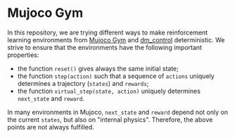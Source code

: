 # Mujoco Gym

In this repository, we are trying different ways to make reinforcement learning environments from [Mujoco Gym](https://www.gymlibrary.ml/environments/mujoco/) and [dm_control](https://github.com/deepmind/dm_control) deterministic. We strive to ensure that the environments have the following important properties:

- the function <code>reset()</code> gives always the same initial state;
- the function <code>step(action)</code> such that a sequence of <code>actions</code> uniquely determines a trajectory (<code>states</code>) and <code>rewards</code>;
- the function <code>virtual_step(state, action)</code> uniquely determines <code>next_state</code> and <code>reward</code>.

In many environments in Mujoco, <code>next_state</code> and <code>reward</code> depend not only on the current <code>states</code>, but also on "internal physics". Therefore, the above points are not always fulfilled.
